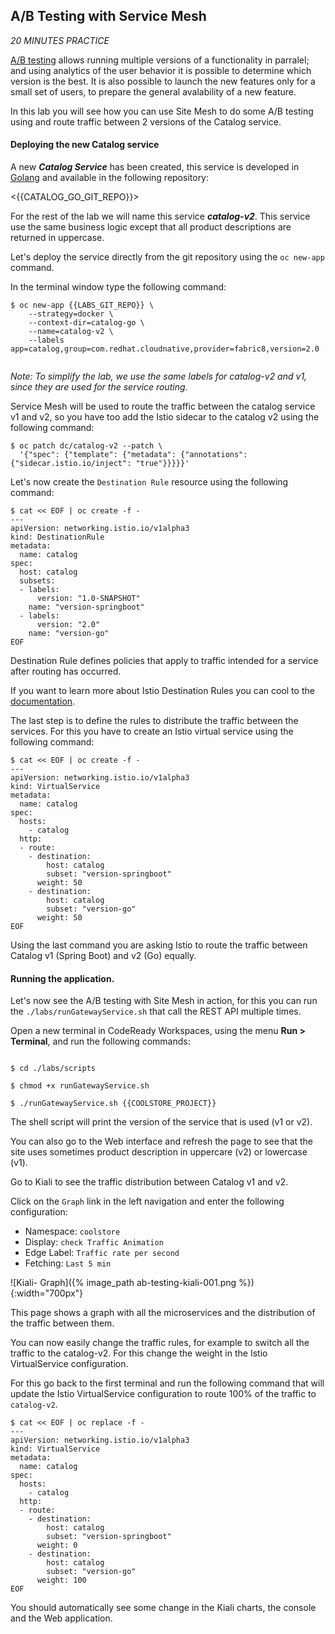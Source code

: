 ## A/B Testing with Service Mesh

*20 MINUTES PRACTICE*


[A/B testing](https://en.wikipedia.org/wiki/A/B_testing) allows running multiple versions of a functionality in parralel; and using analytics of the user behavior it is possible to determine which version is the best. 
It is also possible to launch the new features only for a small set of users, to prepare the general avalability of a new feature. 

In this lab you will see how you can use Site Mesh to do some A/B testing using and route traffic between 2 versions of the Catalog service.

#### Deploying the new Catalog service

A new ***Catalog Service*** has been created, this service is developed in [Golang](https://golang.org/) and available in the following repository:

<{{CATALOG_GO_GIT_REPO}}>

For the rest of the lab we will name this service ***catalog-v2***. This service use the same business logic except that all product descriptions are returned in uppercase.

Let's deploy the service directly from the git repository using the `oc new-app` command.

In the terminal window type the following command:

~~~shell
$ oc new-app {{LABS_GIT_REPO}} \
    --strategy=docker \
    --context-dir=catalog-go \
    --name=catalog-v2 \
    --labels app=catalog,group=com.redhat.cloudnative,provider=fabric8,version=2.0
 
~~~

*Note: To simplify the lab, we use the same labels for catalog-v2 and v1, since they are used for the service routing.*

Service Mesh will be used to route the traffic between the catalog service v1 and v2, so you have too add the Istio sidecar to the catalog v2 using the following command:

~~~shell
$ oc patch dc/catalog-v2 --patch \
  '{"spec": {"template": {"metadata": {"annotations": {"sidecar.istio.io/inject": "true"}}}}}'
~~~

Let's now create the `Destination Rule` resource using the following command:

~~~shell
$ cat << EOF | oc create -f -
---
apiVersion: networking.istio.io/v1alpha3
kind: DestinationRule
metadata:
  name: catalog
spec:
  host: catalog
  subsets:
  - labels:
      version: "1.0-SNAPSHOT"
    name: "version-springboot"
  - labels:
      version: "2.0"
    name: "version-go"
EOF
~~~

Destination Rule defines policies that apply to traffic intended for a service after routing has occurred. 

If you want to learn more about Istio Destination Rules you can cool to the [documentation](https://istio.io/docs/reference/config/networking/v1alpha3/destination-rule/).


The last step is to define the rules to distribute the traffic between the services. For this you have to create an Istio virtual service using the following command:


~~~shell
$ cat << EOF | oc create -f -
---
apiVersion: networking.istio.io/v1alpha3
kind: VirtualService
metadata:
  name: catalog
spec:
  hosts:
    - catalog
  http:
  - route:
    - destination:
        host: catalog
        subset: "version-springboot"
      weight: 50
    - destination:
        host: catalog
        subset: "version-go"
      weight: 50
EOF
~~~

Using the last command you are asking Istio to route the traffic between Catalog v1 (Spring Boot) and v2 (Go) equally.

#### Running the application.

Let's now see the A/B testing with Site Mesh in action, for this you can run the `./labs/runGatewayService.sh` that call the REST API multiple times.

Open a new terminal in CodeReady Workspaces, using the menu **Run > Terminal**, and run the following commands:

~~~shell

$ cd ./labs/scripts

$ chmod +x runGatewayService.sh

$ ./runGatewayService.sh {{COOLSTORE_PROJECT}}

~~~~

The shell script will print the version of the service that is used (v1 or v2).

You can also go to the Web interface and refresh the page to see that the site uses sometimes product description in uppercare (v2) or lowercase (v1).

Go to Kiali to see the traffic distribution between Catalog v1 and v2.

Click on the `Graph` link in the left navigation and enter the following configuration:

* Namespace: `coolstore`
* Display: `check Traffic Animation`
* Edge Label: `Traffic rate per second`
* Fetching: `Last 5 min`

![Kiali- Graph]({% image_path ab-testing-kiali-001.png %}){:width="700px"}


This page shows a graph with all the microservices and the distribution of the traffic between them.


You can now easily change the traffic rules, for example to switch all the traffic to the catalog-v2. For this change the weight in the Istio VirtualService configuration.

For this go back to the first terminal and run the following command that will update the Istio VirtualService configuration to route 100% of the traffic to `catalog-v2`.

~~~shell
$ cat << EOF | oc replace -f -
---
apiVersion: networking.istio.io/v1alpha3
kind: VirtualService
metadata:
  name: catalog
spec:
  hosts:
    - catalog
  http:
  - route:
    - destination:
        host: catalog
        subset: "version-springboot"
      weight: 0
    - destination:
        host: catalog
        subset: "version-go"
      weight: 100
EOF
~~~

You should automatically see some change in the Kiali charts, the console and the Web application.

